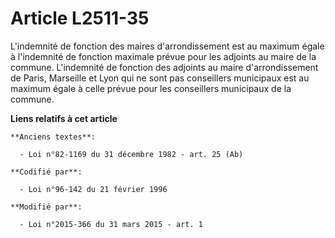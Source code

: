 # Article L2511-35

L'indemnité de fonction des                maires d'arrondissement est au maximum égale à l'indemnité de fonction maximale
prévue pour les adjoints au maire de la commune. L'indemnité de fonction des adjoints au maire d'arrondissement de Paris,
Marseille et Lyon qui ne sont pas conseillers municipaux est au maximum égale à celle prévue pour les conseillers municipaux
de la commune.

**Liens relatifs à cet article**

	**Anciens textes**:

	  - Loi n°82-1169 du 31 décembre 1982 - art. 25 (Ab)

	**Codifié par**:

	  - Loi n°96-142 du 21 février 1996

	**Modifié par**:

	  - Loi n°2015-366 du 31 mars 2015 - art. 1
